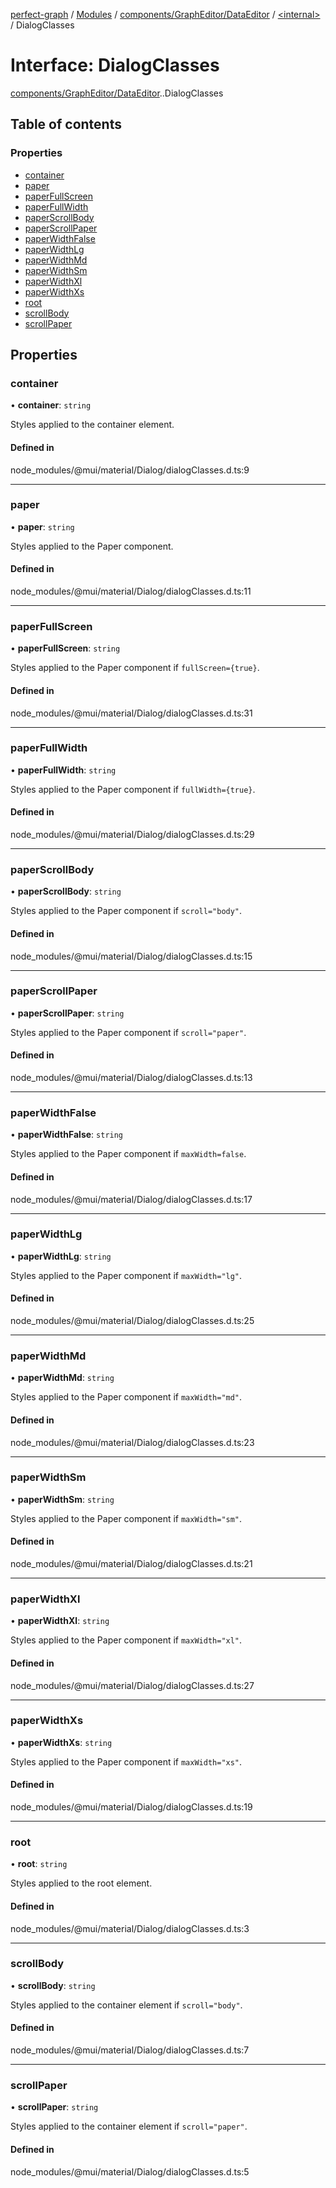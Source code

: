 [perfect-graph](../README.md) / [Modules](../modules.md) / [components/GraphEditor/DataEditor](../modules/components_GraphEditor_DataEditor.md) / [<internal\>](../modules/components_GraphEditor_DataEditor._internal_.md) / DialogClasses

# Interface: DialogClasses

[components/GraphEditor/DataEditor](../modules/components_GraphEditor_DataEditor.md).[<internal>](../modules/components_GraphEditor_DataEditor._internal_.md).DialogClasses

## Table of contents

### Properties

- [container](components_GraphEditor_DataEditor._internal_.DialogClasses.md#container)
- [paper](components_GraphEditor_DataEditor._internal_.DialogClasses.md#paper)
- [paperFullScreen](components_GraphEditor_DataEditor._internal_.DialogClasses.md#paperfullscreen)
- [paperFullWidth](components_GraphEditor_DataEditor._internal_.DialogClasses.md#paperfullwidth)
- [paperScrollBody](components_GraphEditor_DataEditor._internal_.DialogClasses.md#paperscrollbody)
- [paperScrollPaper](components_GraphEditor_DataEditor._internal_.DialogClasses.md#paperscrollpaper)
- [paperWidthFalse](components_GraphEditor_DataEditor._internal_.DialogClasses.md#paperwidthfalse)
- [paperWidthLg](components_GraphEditor_DataEditor._internal_.DialogClasses.md#paperwidthlg)
- [paperWidthMd](components_GraphEditor_DataEditor._internal_.DialogClasses.md#paperwidthmd)
- [paperWidthSm](components_GraphEditor_DataEditor._internal_.DialogClasses.md#paperwidthsm)
- [paperWidthXl](components_GraphEditor_DataEditor._internal_.DialogClasses.md#paperwidthxl)
- [paperWidthXs](components_GraphEditor_DataEditor._internal_.DialogClasses.md#paperwidthxs)
- [root](components_GraphEditor_DataEditor._internal_.DialogClasses.md#root)
- [scrollBody](components_GraphEditor_DataEditor._internal_.DialogClasses.md#scrollbody)
- [scrollPaper](components_GraphEditor_DataEditor._internal_.DialogClasses.md#scrollpaper)

## Properties

### container

• **container**: `string`

Styles applied to the container element.

#### Defined in

node_modules/@mui/material/Dialog/dialogClasses.d.ts:9

___

### paper

• **paper**: `string`

Styles applied to the Paper component.

#### Defined in

node_modules/@mui/material/Dialog/dialogClasses.d.ts:11

___

### paperFullScreen

• **paperFullScreen**: `string`

Styles applied to the Paper component if `fullScreen={true}`.

#### Defined in

node_modules/@mui/material/Dialog/dialogClasses.d.ts:31

___

### paperFullWidth

• **paperFullWidth**: `string`

Styles applied to the Paper component if `fullWidth={true}`.

#### Defined in

node_modules/@mui/material/Dialog/dialogClasses.d.ts:29

___

### paperScrollBody

• **paperScrollBody**: `string`

Styles applied to the Paper component if `scroll="body"`.

#### Defined in

node_modules/@mui/material/Dialog/dialogClasses.d.ts:15

___

### paperScrollPaper

• **paperScrollPaper**: `string`

Styles applied to the Paper component if `scroll="paper"`.

#### Defined in

node_modules/@mui/material/Dialog/dialogClasses.d.ts:13

___

### paperWidthFalse

• **paperWidthFalse**: `string`

Styles applied to the Paper component if `maxWidth=false`.

#### Defined in

node_modules/@mui/material/Dialog/dialogClasses.d.ts:17

___

### paperWidthLg

• **paperWidthLg**: `string`

Styles applied to the Paper component if `maxWidth="lg"`.

#### Defined in

node_modules/@mui/material/Dialog/dialogClasses.d.ts:25

___

### paperWidthMd

• **paperWidthMd**: `string`

Styles applied to the Paper component if `maxWidth="md"`.

#### Defined in

node_modules/@mui/material/Dialog/dialogClasses.d.ts:23

___

### paperWidthSm

• **paperWidthSm**: `string`

Styles applied to the Paper component if `maxWidth="sm"`.

#### Defined in

node_modules/@mui/material/Dialog/dialogClasses.d.ts:21

___

### paperWidthXl

• **paperWidthXl**: `string`

Styles applied to the Paper component if `maxWidth="xl"`.

#### Defined in

node_modules/@mui/material/Dialog/dialogClasses.d.ts:27

___

### paperWidthXs

• **paperWidthXs**: `string`

Styles applied to the Paper component if `maxWidth="xs"`.

#### Defined in

node_modules/@mui/material/Dialog/dialogClasses.d.ts:19

___

### root

• **root**: `string`

Styles applied to the root element.

#### Defined in

node_modules/@mui/material/Dialog/dialogClasses.d.ts:3

___

### scrollBody

• **scrollBody**: `string`

Styles applied to the container element if `scroll="body"`.

#### Defined in

node_modules/@mui/material/Dialog/dialogClasses.d.ts:7

___

### scrollPaper

• **scrollPaper**: `string`

Styles applied to the container element if `scroll="paper"`.

#### Defined in

node_modules/@mui/material/Dialog/dialogClasses.d.ts:5

